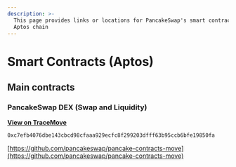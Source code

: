```yaml
---
description: >-
  This page provides links or locations for PancakeSwap's smart contracts on
  Aptos chain
---
```


# Smart Contracts (Aptos)

## Main contracts

### PancakeSwap DEX (Swap and Liquidity)

****[**View on TraceMove**](https://tracemove.io/account/0xc7efb4076dbe143cbcd98cfaaa929ecfc8f299203dfff63b95ccb6bfe19850fa)****

`0xc7efb4076dbe143cbcd98cfaaa929ecfc8f299203dfff63b95ccb6bfe19850fa`

[https://github.com/pancakeswap/pancake-contracts-move](https://github.com/pancakeswap/pancake-contracts-move)
